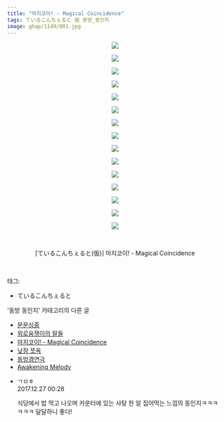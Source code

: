 ```yaml
---
title: "마지코이! - Magical Coincidence"
tags: ているこんちぇると 仮 동방_동인지
image: ghap/1149/001.jpg
---
```

<div class="article">
<p style="text-align: center; clear: none; float: none;"><img src="{{ site.nasurl }}/ghap/1149/001.jpg"/></p>
<p style="text-align: center; clear: none; float: none;"><img src="{{ site.nasurl }}/ghap/1149/002.jpg"/></p>
<p style="text-align: center; clear: none; float: none;"><img src="{{ site.nasurl }}/ghap/1149/003.jpg"/></p>
<p style="text-align: center; clear: none; float: none;"><img src="{{ site.nasurl }}/ghap/1149/004.jpg"/></p>
<p style="text-align: center; clear: none; float: none;"><img src="{{ site.nasurl }}/ghap/1149/005.jpg"/></p>
<p style="text-align: center; clear: none; float: none;"><img src="{{ site.nasurl }}/ghap/1149/006.jpg"/></p>
<p style="text-align: center; clear: none; float: none;"><img src="{{ site.nasurl }}/ghap/1149/007.jpg"/></p>
<p style="text-align: center; clear: none; float: none;"><img src="{{ site.nasurl }}/ghap/1149/008.jpg"/></p>
<p style="text-align: center; clear: none; float: none;"><img src="{{ site.nasurl }}/ghap/1149/009.jpg"/></p>
<p style="text-align: center; clear: none; float: none;"><img src="{{ site.nasurl }}/ghap/1149/010.jpg"/></p>
<p style="text-align: center; clear: none; float: none;"><img src="{{ site.nasurl }}/ghap/1149/011.jpg"/></p>
<p style="text-align: center; clear: none; float: none;"><img src="{{ site.nasurl }}/ghap/1149/012.jpg"/></p>
<p style="text-align: center; clear: none; float: none;"><img src="{{ site.nasurl }}/ghap/1149/013.jpg"/></p>
<p style="text-align: center; clear: none; float: none;"><img src="{{ site.nasurl }}/ghap/1149/014.jpg"/></p>
<p style="text-align: center; clear: none; float: none;"><img src="{{ site.nasurl }}/ghap/1149/015.jpg"/></p>
<p style="text-align: center; clear: none; float: none;"><br/></p>
<p style="text-align: center; clear: none; float: none;">[ているこんちぇると(仮)] 마지코이! - Magical Coincidence</p>
<p><br/></p>
</div><div class="tagTrail">
<p>태그: </p>
<ul>
<li>ているこんちぇると</li>
</ul>
</div><div class="another">
<p>'동방 동인지' 카테고리의 다른 글</p>
<ul>
<li><a href="/2016-07-27-ghap_1155">문문심중</a></li>
<li><a href="/2016-07-27-ghap_1152">외로움쟁이의 말들</a></li>
<li><a href="/2016-07-27-ghap_1149">마지코이! - Magical Coincidence</a></li>
<li><a href="/2016-07-27-ghap_1148">낮잠 쪼옥</a></li>
<li><a href="/2016-07-27-ghap_1147">동방경연극</a></li>
<li><a href="/2016-07-27-ghap_1146">Awakening Melody</a></li>
</ul>
</div><div class="cb_module cb_fluid">
<div class="cb_wrt cb_profile">
<div class="comment">
<ul>
<li class="cb_thumb_off" id="comment15160485">
<div class="cb_comment_area">
<div class="cb_info_area">
<div class="cb_section">
<span class="cb_nick_name">ㄱㅁㅎ</span>
</div>
<div class="cb_section">
<span class="cb_date">2017.12.27 00:28 </span>
</div>
</div>
<div class="cb_dsc_comment">
<p class="cb_dsc">
											식당에서 밥 먹고 나오며 카운터에 있는 사탕 한 알 집어먹는 느낌의 동인지ㅋㅋㅋㅋㅋㅋ 달달하니 좋다!
										</p>
</div>
</div></li>
</ul>
</div>
</div><!-- commentList close -->
</div>